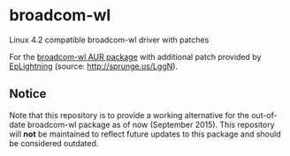# broadcom-wl
Linux 4.2 compatible broadcom-wl driver with patches

For the [broadcom-wl AUR package](https://aur.archlinux.org/packages/broadcom-wl) with additional patch provided by [EpLightning](https://aur.archlinux.org/account/EpLightning/) (source: http://sprunge.us/LggN).

## Notice

Note that this repository is to provide a working alternative for the out-of-date broadcom-wl package as of now (September 2015). This repository will **not** be maintained to reflect future updates to this package and should be considered outdated.
